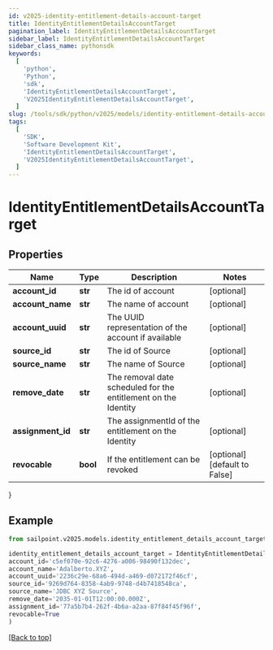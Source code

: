 ```yaml
---
id: v2025-identity-entitlement-details-account-target
title: IdentityEntitlementDetailsAccountTarget
pagination_label: IdentityEntitlementDetailsAccountTarget
sidebar_label: IdentityEntitlementDetailsAccountTarget
sidebar_class_name: pythonsdk
keywords:
  [
    'python',
    'Python',
    'sdk',
    'IdentityEntitlementDetailsAccountTarget',
    'V2025IdentityEntitlementDetailsAccountTarget',
  ]
slug: /tools/sdk/python/v2025/models/identity-entitlement-details-account-target
tags:
  [
    'SDK',
    'Software Development Kit',
    'IdentityEntitlementDetailsAccountTarget',
    'V2025IdentityEntitlementDetailsAccountTarget',
  ]
---
```


# IdentityEntitlementDetailsAccountTarget

## Properties

| Name | Type | Description | Notes |
| --- | --- | --- | --- |
| **account_id** | **str** | The id of account | [optional] |
| **account_name** | **str** | The name of account | [optional] |
| **account_uuid** | **str** | The UUID representation of the account if available | [optional] |
| **source_id** | **str** | The id of Source | [optional] |
| **source_name** | **str** | The name of Source | [optional] |
| **remove_date** | **str** | The removal date scheduled for the entitlement on the Identity | [optional] |
| **assignment_id** | **str** | The assignmentId of the entitlement on the Identity | [optional] |
| **revocable** | **bool** | If the entitlement can be revoked | [optional] [default to False] |

}

## Example

```python
from sailpoint.v2025.models.identity_entitlement_details_account_target import IdentityEntitlementDetailsAccountTarget

identity_entitlement_details_account_target = IdentityEntitlementDetailsAccountTarget(
account_id='c5ef070e-92c6-4276-a006-98490f132dec',
account_name='Adalberto.XYZ',
account_uuid='2236c29e-68a6-494d-a469-d072172f46cf',
source_id='9269d764-8358-4ab9-9748-d4b7418548ca',
source_name='JDBC XYZ Source',
remove_date='2035-01-01T12:00:00.000Z',
assignment_id='77a5b7b4-262f-4b6a-a2aa-87f84f45f96f',
revocable=True
)

```

[[Back to top]](#)
